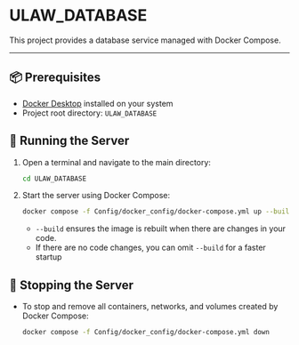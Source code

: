 # ULAW_DATABASE

This project provides a database service managed with Docker Compose.

---

## 📦 Prerequisites

- [Docker Desktop](https://www.docker.com/products/docker-desktop/) installed on your system  
- Project root directory: `ULAW_DATABASE`


## 🚀 Running the Server

1. Open a terminal and navigate to the main directory:

   ```bash
   cd ULAW_DATABASE
   ```

2. Start the server using Docker Compose:

    ```bash
    docker compose -f Config/docker_config/docker-compose.yml up --build -d
    ```

    - `--build` ensures the image is rebuilt when there are changes in your code.
    - If there are no code changes, you can omit `--build` for a faster startup


## 🛑 Stopping the Server
- To stop and remove all containers, networks, and volumes created by Docker Compose:

    ```bash
    docker compose -f Config/docker_config/docker-compose.yml down
    ```


